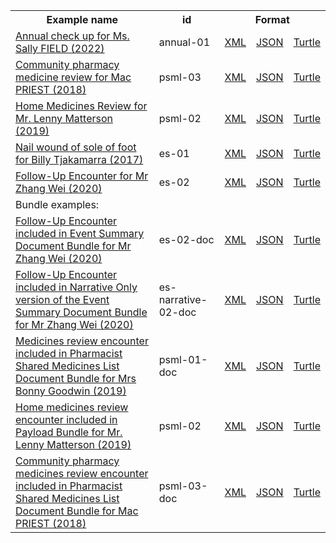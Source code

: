 <table class="list" width="100%">            
   <tr>
     <th>Example name</th>
     <th>id</th>
     <th colspan="3">Format</th>
   </tr>
   <tr>
      <td><a href="Encounter-annual-01.html">Annual check up for Ms. Sally FIELD (2022)</a></td>
      <td>annual-01</td>
      <td><a href="Encounter-annual-01.xml.html">XML</a></td>
      <td><a href="Encounter-annual-01.json.html">JSON</a></td>
      <td><a href="Encounter-annual-01.ttl.html">Turtle</a></td>
   </tr>
   <tr>
      <td><a href="Encounter-psml-03.html">Community pharmacy medicine review for Mac PRIEST (2018)</a></td>
      <td>psml-03</td>
      <td><a href="Encounter-psml-03.xml.html">XML</a></td>
      <td><a href="Encounter-psml-03.json.html">JSON</a></td>
      <td><a href="Encounter-psml-03.ttl.html">Turtle</a></td>
   </tr>
   <tr>
      <td><a href="Encounter-psml-02.html">Home Medicines Review for Mr. Lenny Matterson (2019)</a></td>
      <td>psml-02</td>
      <td><a href="Encounter-psml-02.xml.html">XML</a></td>
      <td><a href="Encounter-psml-02.json.html">JSON</a></td>
      <td><a href="Encounter-psml-02.ttl.html">Turtle</a></td>
   </tr>
   <tr>
      <td><a href="Encounter-es-01.html">Nail wound of sole of foot for Billy Tjakamarra (2017)</a></td>
      <td>es-01</td>
      <td><a href="Encounter-es-01.xml.html">XML</a></td>
      <td><a href="Encounter-es-01.json.html">JSON</a></td>
      <td><a href="Encounter-es-01.ttl.html">Turtle</a></td>
   </tr>
   <tr>
      <td><a href="Encounter-es-02.html">Follow-Up Encounter for Mr Zhang Wei (2020)</a></td>
      <td>es-02</td>
      <td><a href="Encounter-es-02.xml.html">XML</a></td>
      <td><a href="Encounter-es-02.json.html">JSON</a></td>
      <td><a href="Encounter-es-02.ttl.html">Turtle</a></td>
   </tr>
   <tr>
      <td colspan="5">Bundle examples:</td>
   </tr>
   <tr>
      <td><a href="Bundle-es-02-doc.html">Follow-Up Encounter included in Event Summary Document Bundle for Mr Zhang Wei (2020)</a></td>
      <td>es-02-doc</td>
      <td><a href="Bundle-es-02-doc.xml.html">XML</a></td>
      <td><a href="Bundle-es-02-doc.json.html">JSON</a></td>
      <td><a href="Bundle-es-02-doc.ttl.html">Turtle</a></td>
   </tr>
   <tr>
      <td><a href="Bundle-es-narrative-02-doc.html">Follow-Up Encounter included in Narrative Only version of the Event Summary Document Bundle for Mr Zhang Wei (2020)</a></td>
      <td>es-narrative-02-doc</td>
      <td><a href="Bundle-es-narrative-02-doc.xml.html">XML</a></td>
      <td><a href="Bundle-es-narrative-02-doc.json.html">JSON</a></td>
      <td><a href="Bundle-es-narrative-02-doc.ttl.html">Turtle</a></td>
   </tr>
   <tr>
      <td><a href="Bundle-psml-01-doc.html">Medicines review encounter included in Pharmacist Shared Medicines List Document Bundle for Mrs Bonny Goodwin (2019)</a></td>
      <td>psml-01-doc</td>
      <td><a href="Bundle-psml-01-doc.xml.html">XML</a></td>
      <td><a href="Bundle-psml-01-doc.json.html">JSON</a></td>
      <td><a href="Bundle-psml-01-doc.ttl.html">Turtle</a></td>
   </tr>
   <tr>
      <td><a href="Bundle-psml-02.html">Home medicines review encounter included in Payload Bundle for Mr. Lenny Matterson (2019)</a></td>
      <td>psml-02</td>
      <td><a href="Bundle-psml-02.xml.html">XML</a></td>
      <td><a href="Bundle-psml-02.json.html">JSON</a></td>
      <td><a href="Bundle-psml-02.ttl.html">Turtle</a></td>
   </tr>
   <tr>
      <td><a href="Bundle-psml-03-doc.html">Community pharmacy medicines review encounter included in Pharmacist Shared Medicines List Document Bundle for Mac PRIEST (2018)</a></td>
      <td>psml-03-doc</td>
      <td><a href="Bundle-psml-03-doc.xml.html">XML</a></td>
      <td><a href="Bundle-psml-03-doc.json.html">JSON</a></td>
      <td><a href="Bundle-psml-03-doc.ttl.html">Turtle</a></td>
   </tr>           
</table>